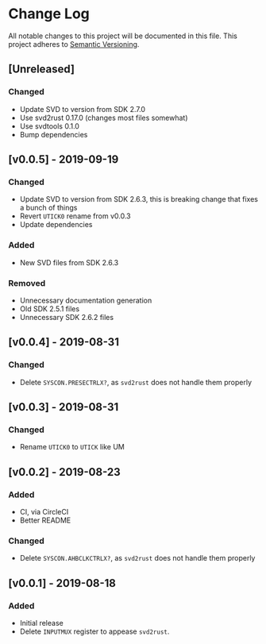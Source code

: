 # Change Log

All notable changes to this project will be documented in this file.
This project adheres to [Semantic Versioning](http://semver.org/).

## [Unreleased]

### Changed

- Update SVD to version from SDK 2.7.0
- Use svd2rust 0.17.0 (changes most files somewhat)
- Use svdtools 0.1.0
- Bump dependencies

## [v0.0.5] - 2019-09-19

### Changed

- Update SVD to version from SDK 2.6.3, this is breaking
  change that fixes a bunch of things
- Revert `UTICK0` rename from v0.0.3
- Update dependencies

### Added
- New SVD files from SDK 2.6.3

### Removed
- Unnecessary documentation generation
- Old SDK 2.5.1 files
- Unnecessary SDK 2.6.2 files

## [v0.0.4] - 2019-08-31

### Changed

- Delete `SYSCON.PRESECTRLX?`, as `svd2rust` does not
  handle them properly

## [v0.0.3] - 2019-08-31

### Changed

- Rename `UTICK0` to `UTICK` like UM

## [v0.0.2] - 2019-08-23

### Added

- CI, via CircleCI
- Better README

### Changed

- Delete `SYSCON.AHBCLKCTRLX?`, as `svd2rust` does not
  handle them properly

## [v0.0.1] - 2019-08-18

### Added

- Initial release
- Delete `INPUTMUX` register to appease `svd2rust`.

